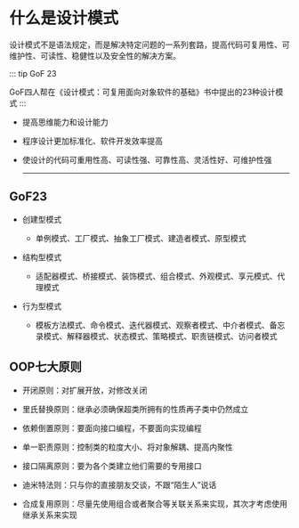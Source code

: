 # 什么是设计模式

设计模式不是语法规定，而是解决特定问题的一系列套路，提高代码可复用性、可维护性、可读性、稳健性以及安全性的解决方案。

::: tip GoF 23
   
 GoF四人帮在《设计模式：可复用面向对象软件的基础》书中提出的23种设计模式
:::

- 提高思维能力和设计能力

- 程序设计更加标准化、软件开发效率提高

- 使设计的代码可重用性高、可读性强、可靠性高、灵活性好、可维护性强

  

  ---



## GoF23

- 创建型模式

  - 单例模式、工厂模式、抽象工厂模式、建造者模式、原型模式
  
- 结构型模式
  
  - 适配器模式、桥接模式、装饰模式、组合模式、外观模式、享元模式、代理模式
- 行为型模式
  
  - 模板方法模式、命令模式、迭代器模式、观察者模式、中介者模式、备忘录模式、解释器模式、状态模式、策略模式、职责链模式、访问者模式
  
    


## OOP七大原则

- 开闭原则：对扩展开放，对修改关闭

- 里氏替换原则：继承必须确保超类所拥有的性质再子类中仍然成立

- 依赖倒置原则：要面向接口编程，不要面向实现编程

- 单一职责原则：控制类的粒度大小、将对象解耦、提高内聚性

- 接口隔离原则：要为各个类建立他们需要的专用接口

- 迪米特法则：只与你的直接朋友交谈，不跟“陌生人”说话

- 合成复用原则：尽量先使用组合或者聚合等关联关系来实现，其次才考虑使用继承关系来实现







